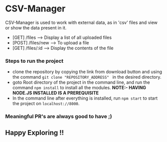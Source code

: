# CSV-Manager

<p>
CSV-Manager is used to work with external data, as in 'csv' files and view or show the data present in it.
</p>
<ul>
  <li>[GET] /files --> Display a list of all uploaded files</li>
  <li>[POST] /files/new --> To upload a file</li>
  <li>[GET] /files/:id --> Display the contents of the file</li>
</ul>

<h3>Steps to run the project</h3>
<ul>
  <li>clone the repository by copying the link from download button and using the command <code>git clone "REPOSITORY_ADDRESS" </code> in the desired directory.
  <li>goto Root directory of the project in the command line, and run the command <code>npm install</code> to install all the modules. <b>NOTE:- HAVING NODE.JS INSTALLED IS A PREREQUISITE</b>
  <li>In the command line after everything is installed, run <code>npm start</code> to start the project on <code>localhost://8000</code>.
</ul>

<h3>Meaningful PR's are always good to have ;)</h3>
<h2>Happy Exploring !! </h2>
